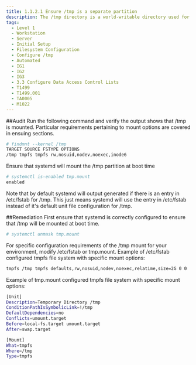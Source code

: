```yaml
---
title: 1.1.2.1 Ensure /tmp is a separate partition
description: The /tmp directory is a world-writable directory used for temporary storage by all users and some applications.
tags:
  - Level 1
  - Workstation
  - Server
  - Initial Setup
  - Filesystem Configuration
  - Configure /tmp
  - Automated
  - IG1
  - IG2
  - IG3
  - 3.3 Configure Data Access Control Lists
  - T1499
  - T1499.001
  - TA0005
  - M1022
---
```


##Audit
Run the following command and verify the output shows that /tmp is mounted. Particular requirements pertaining to mount options are covered in ensuing sections.
```bash linenums="1"
# findmnt --kernel /tmp
TARGET SOURCE FSTYPE OPTIONS
/tmp tmpfs tmpfs rw,nosuid,nodev,noexec,inode6
```
Ensure that systemd will mount the /tmp partition at boot time
```bash linenums="1"
# systemctl is-enabled tmp.mount
enabled
```
Note that by default systemd will output generated if there is an entry in /etc/fstab for /tmp. This just means systemd will use the entry in /etc/fstab instead of it's default unit file configuration for /tmp.

##Remediation
First ensure that systemd is correctly configured to ensure that /tmp will be mounted at boot time.
``` bash linenums="1"
# systemctl unmask tmp.mount
```
For specific configuration requirements of the /tmp mount for your environment, modify /etc/fstab or tmp.mount.
Example of /etc/fstab configured tmpfs file system with specific mount options:
```bash
tmpfs /tmp tmpfs defaults,rw,nosuid,nodev,noexec,relatime,size=2G 0 0
```
Example of tmp.mount configured tmpfs file system with specific mount options:
```bash linenums="1"
[Unit]
Description=Temporary Directory /tmp
ConditionPathIsSymbolicLink=!/tmp
DefaultDependencies=no
Conflicts=umount.target
Before=local-fs.target umount.target
After=swap.target

[Mount]
What=tmpfs
Where=/tmp
Type=tmpfs
```
